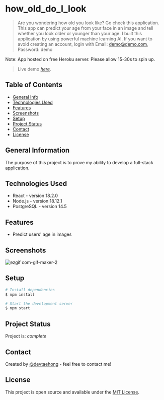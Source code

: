 # how_old_do_I_look
> Are you wondering how old you look like? Go check this application. 
This app can predict your age from your face in an image and tell whether you look older or younger than your age. 
I built this application by using powerful machine learning AI. If you want to avoid creating an account, login with 
Email: demo@demo.com, Password: demo

Note: App hosted on free Heroku server. Please allow 15-30s to spin up.
> Live demo [_here_](http://how-old-do-i-look.herokuapp.com). <!-- If you have the project hosted somewhere, include the link here. -->

## Table of Contents
* [General Info](#general-information)
* [Technologies Used](#technologies-used)
* [Features](#features)
* [Screenshots](#screenshots)
* [Setup](#setup)
* [Project Status](#project-status)
* [Contact](#contact)
* [License](#license)

## General Information
The purpose of this project is to prove my ability to develop a full-stack application. 

## Technologies Used
- React - version 18.2.0
- Node.js - version 18.12.1
- PostgreSQL - version 14.5


## Features
- Predict users' age in images 

## Screenshots
![ezgif com-gif-maker-2](https://user-images.githubusercontent.com/71358207/210461462-50822ed5-e5f7-447e-82d5-6f9fcaa64a03.gif)

## Setup
```bash
# Install dependencies
$ npm install

# Start the development server
$ npm start
```

## Project Status
Project is:  _complete_ 


## Contact
Created by [@devtaehong](https://www.github.com/devtaehong) - feel free to contact me!


## License
This project is open source and available under the [MIT License](https://github.com/DevTaehong/how_old_do_I_look_API/blob/main/LICENSE.md).
